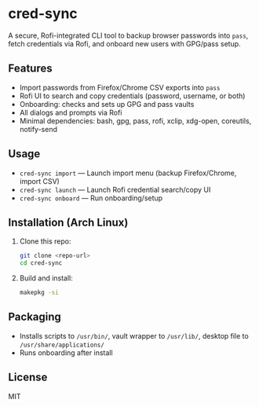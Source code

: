 # cred-sync

A secure, Rofi-integrated CLI tool to backup browser passwords into `pass`, fetch credentials via Rofi, and onboard new users with GPG/pass setup.

## Features
- Import passwords from Firefox/Chrome CSV exports into `pass`
- Rofi UI to search and copy credentials (password, username, or both)
- Onboarding: checks and sets up GPG and pass vaults
- All dialogs and prompts via Rofi
- Minimal dependencies: bash, gpg, pass, rofi, xclip, xdg-open, coreutils, notify-send

## Usage

- `cred-sync import` — Launch import menu (backup Firefox/Chrome, import CSV)
- `cred-sync launch` — Launch Rofi credential search/copy UI
- `cred-sync onboard` — Run onboarding/setup

## Installation (Arch Linux)

1. Clone this repo:
   ```sh
   git clone <repo-url>
   cd cred-sync
   ```
2. Build and install:
   ```sh
   makepkg -si
   ```

## Packaging
- Installs scripts to `/usr/bin/`, vault wrapper to `/usr/lib/`, desktop file to `/usr/share/applications/`
- Runs onboarding after install

## License
MIT 